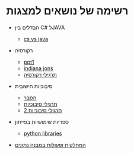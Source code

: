 # רשימה של נושאים למצגות

- הבדלים בין C# לJAVA
  - [cs vs java](cs_vs_java.md)

- רקורסיה
  - [ppt1](recursion1.md)
  - [indiana jons](indianaJons.md)
  - [תרגילי רקורסיה](recursion-exercises.md)

- סיבוכיות חישובית
  - [הסבר](complexity.md)
  - [תרגילי סיבוכיות](complexity-exercises.md)
  - [תרגילי סיבוכיות 2](complexity-exercises-2.md)


- ספריות שימושיות בפייתון
  - [python libraries](python_libraries.md)

- [המחלקות ופעולות במבנה נתונים](data-structures-classes.md)
